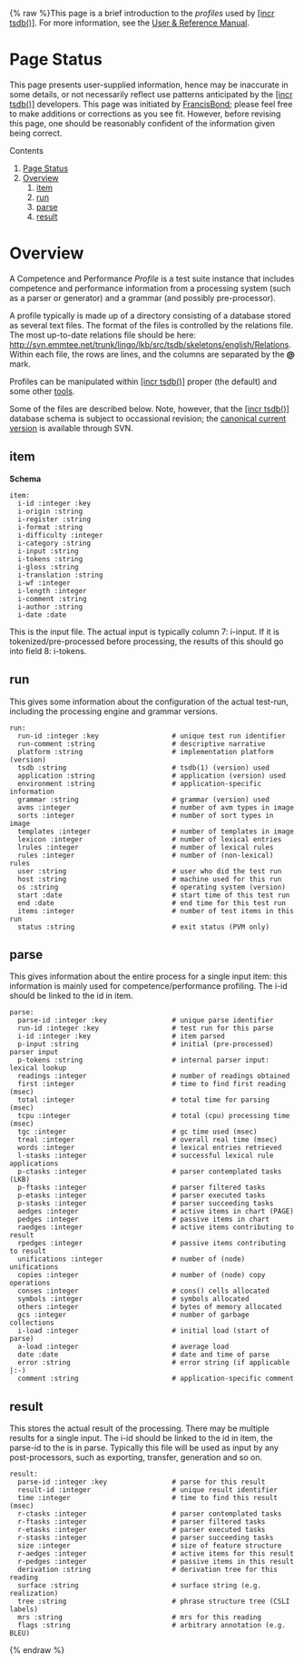 {% raw %}This page is a brief introduction to the *profiles* used by [\[incr
tsdb()\]](http://www.delph-in.net/itsdb). For more information, see the
[User & Reference
Manual](http://www.delph-in.net/itsdb/publications/manual.pdf).

# Page Status

This page presents user-supplied information, hence may be inaccurate in
some details, or not necessarily reflect use patterns anticipated by the
[\[incr tsdb()\]](http://www.delph-in.net/itsdb) developers. This page
was initiated by [FrancisBond](../FrancisBond); please feel free to make
additions or corrections as you see fit. However, before revising this
page, one should be reasonably confident of the information given being
correct.

Contents

1. [Page Status](../ItsdbProfile#Page_Status)
1. [Overview](../ItsdbProfile#Overview)
   1. [item](../ItsdbProfile#item)
   1. [run](../ItsdbProfile#run)
   1. [parse](../ItsdbProfile#parse)
   1. [result](../ItsdbProfile#result)

# Overview

A Competence and Performance *Profile* is a test suite instance that
includes competence and performance information from a processing system
(such as a parser or generator) and a grammar (and possibly
pre-processor).

A profile typically is made up of a directory consisting of a database
stored as several text files. The format of the files is controlled by
the relations file. The most up-to-date relations file should be here:
<http://svn.emmtee.net/trunk/lingo/lkb/src/tsdb/skeletons/english/Relations>.
Within each file, the rows are lines, and the columns are separated by
the **@** mark.

Profiles can be manipulated within [\[incr
tsdb()\]](http://www.delph-in.net/itsdb) proper (the default) and some
other [tools](../ToolsTop).

Some of the files are described below. Note, however, that the [\[incr
tsdb()\]](http://www.delph-in.net/itsdb) database schema is subject to
occassional revision; the [canonical current
version](http://svn.emmtee.net/trunk/lingo/lkb/src/tsdb/skeletons/english/Relations)
is available through SVN.

## item

**Schema**

    item:
      i-id :integer :key
      i-origin :string
      i-register :string
      i-format :string
      i-difficulty :integer
      i-category :string
      i-input :string
      i-tokens :string
      i-gloss :string
      i-translation :string
      i-wf :integer
      i-length :integer
      i-comment :string
      i-author :string
      i-date :date

This is the input file. The actual input is typically column 7: i-input.
If it is tokenized/pre-processed before processing, the results of this
should go into field 8: i-tokens.

## run

This gives some information about the configuration of the actual
test-run, including the processing engine and grammar versions.

    run:
      run-id :integer :key                  # unique test run identifier
      run-comment :string                   # descriptive narrative
      platform :string                      # implementation platform (version)
      tsdb :string                          # tsdb(1) (version) used
      application :string                   # application (version) used
      environment :string                   # application-specific information
      grammar :string                       # grammar (version) used
      avms :integer                         # number of avm types in image
      sorts :integer                        # number of sort types in image
      templates :integer                    # number of templates in image
      lexicon :integer                      # number of lexical entries
      lrules :integer                       # number of lexical rules
      rules :integer                        # number of (non-lexical) rules
      user :string                          # user who did the test run
      host :string                          # machine used for this run
      os :string                            # operating system (version)
      start :date                           # start time of this test run
      end :date                             # end time for this test run
      items :integer                        # number of test items in this run
      status :string                        # exit status (PVM only)

## parse

This gives information about the entire process for a single input item:
this information is mainly used for competence/performance profiling.
The i-id should be linked to the id in item.

    parse:
      parse-id :integer :key                # unique parse identifier
      run-id :integer :key                  # test run for this parse
      i-id :integer :key                    # item parsed
      p-input :string                       # initial (pre-processed) parser input
      p-tokens :string                      # internal parser input: lexical lookup
      readings :integer                     # number of readings obtained
      first :integer                        # time to find first reading (msec)
      total :integer                        # total time for parsing (msec)
      tcpu :integer                         # total (cpu) processing time (msec)
      tgc :integer                          # gc time used (msec)
      treal :integer                        # overall real time (msec)
      words :integer                        # lexical entries retrieved
      l-stasks :integer                     # successful lexical rule applications
      p-ctasks :integer                     # parser contemplated tasks (LKB)
      p-ftasks :integer                     # parser filtered tasks
      p-etasks :integer                     # parser executed tasks
      p-stasks :integer                     # parser succeeding tasks
      aedges :integer                       # active items in chart (PAGE)
      pedges :integer                       # passive items in chart
      raedges :integer                      # active items contributing to result
      rpedges :integer                      # passive items contributing to result
      unifications :integer                 # number of (node) unifications
      copies :integer                       # number of (node) copy operations
      conses :integer                       # cons() cells allocated
      symbols :integer                      # symbols allocated
      others :integer                       # bytes of memory allocated
      gcs :integer                          # number of garbage collections
      i-load :integer                       # initial load (start of parse)
      a-load :integer                       # average load
      date :date                            # date and time of parse
      error :string                         # error string (if applicable |:-)
      comment :string                       # application-specific comment

## result

This stores the actual result of the processing. There may be multiple
results for a single input. The i-id should be linked to the id in item,
the parse-id to the is in parse. Typically this file will be used as
input by any post-processors, such as exporting, transfer, generation
and so on.

    result:
      parse-id :integer :key                # parse for this result
      result-id :integer                    # unique result identifier
      time :integer                         # time to find this result (msec)
      r-ctasks :integer                     # parser contemplated tasks
      r-ftasks :integer                     # parser filtered tasks
      r-etasks :integer                     # parser executed tasks
      r-stasks :integer                     # parser succeeding tasks
      size :integer                         # size of feature structure
      r-aedges :integer                     # active items for this result
      r-pedges :integer                     # passive items in this result
      derivation :string                    # derivation tree for this reading
      surface :string                       # surface string (e.g. realization)
      tree :string                          # phrase structure tree (CSLI labels)
      mrs :string                           # mrs for this reading
      flags :string                         # arbitrary annotation (e.g. BLEU)
{% endraw %}